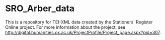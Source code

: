 SRO_Arber_data
==============
This is a repository for TEI-XML data created by the Stationers' Register Online project. For more information about the project, see http://digital.humanities.ox.ac.uk/ProjectProfile/Project_page.aspx?pid=307. 
